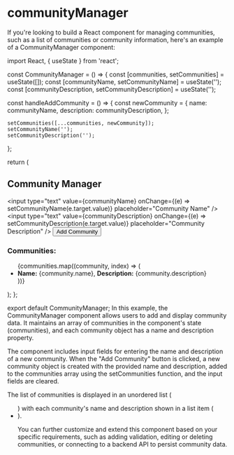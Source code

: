# communityManager

If you're looking to build a React component for managing communities, such as a list of communities or community information, here's an example of a CommunityManager component:

import React, { useState } from 'react';

const CommunityManager = () => {
  const [communities, setCommunities] = useState([]);
  const [communityName, setCommunityName] = useState('');
  const [communityDescription, setCommunityDescription] = useState('');

  const handleAddCommunity = () => {
    const newCommunity = {
      name: communityName,
      description: communityDescription,
    };

    setCommunities([...communities, newCommunity]);
    setCommunityName('');
    setCommunityDescription('');
  };

  return (
    <div>
      <h2>Community Manager</h2>
      <div>
        <input
          type="text"
          value={communityName}
          onChange={(e) => setCommunityName(e.target.value)}
          placeholder="Community Name"
        />
        <input
          type="text"
          value={communityDescription}
          onChange={(e) => setCommunityDescription(e.target.value)}
          placeholder="Community Description"
        />
        <button onClick={handleAddCommunity}>Add Community</button>
      </div>
      <div>
        <h3>Communities:</h3>
        <ul>
          {communities.map((community, index) => (
            <li key={index}>
              <strong>Name:</strong> {community.name}, <strong>Description:</strong> {community.description}
            </li>
          ))}
        </ul>
      </div>
    </div>
  );
};

export default CommunityManager;
In this example, the CommunityManager component allows users to add and display community data. It maintains an array of communities in the component's state (communities), and each community object has a name and description property.

The component includes input fields for entering the name and description of a new community. When the "Add Community" button is clicked, a new community object is created with the provided name and description, added to the communities array using the setCommunities function, and the input fields are cleared.

The list of communities is displayed in an unordered list (<ul>) with each community's name and description shown in a list item (<li>).

You can further customize and extend this component based on your specific requirements, such as adding validation, editing or deleting communities, or connecting to a backend API to persist community data.



